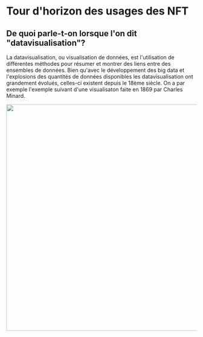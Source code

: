 # Tour d'horizon des usages des NFT

## De quoi parle-t-on lorsque l'on dit "datavisualisation"?

La datavisualisation, ou visualisation de données, est l'utilisation de différentes méthodes pour résumer et montrer des liens entre des ensembles de données. Bien qu'avec le développement des big data et l'explosions des quantités de données disponibles les datavisualisation ont grandement évolués, celles-ci existent depuis le 18ème siècle. On a par exemple l'exemple suivant d'une visualisaton faite en 1869 par Charles Minard.


<img src="https://gallica.bnf.fr/ark:/12148/btv1b52504201x/f1.highres" width="700" height="600" />


